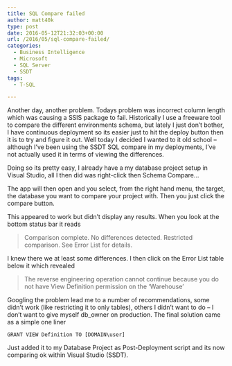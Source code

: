 ```yaml
---
title: SQL Compare failed
author: matt40k
type: post
date: 2016-05-12T21:32:03+00:00
url: /2016/05/sql-compare-failed/
categories:
  - Business Intelligence
  - Microsoft
  - SQL Server
  - SSDT
tags:
  - T-SQL

---
```

Another day, another problem. Todays problem was incorrect column length which was causing a SSIS package to fail. Historically I use a freeware tool to compare the different environments schema, but lately I just don&#8217;t bother, I have continuous deployment so its easier just to hit the deploy button then it is to try and figure it out. Well today I decided I wanted to it old school &#8211; although I&#8217;ve been using the SSDT SQL compare in my deployments, I&#8217;ve not actually used it in terms of viewing the differences.

Doing so its pretty easy, I already have a my database project setup in Visual Studio, all I then did was right-click then Schema Compare&#8230;

The app will then open and you select, from the right hand menu, the target, the database you want to compare your project with. Then you just click the compare button.

This appeared to work but didn&#8217;t display any results. When you look at the bottom status bar it reads

> Comparison complete. No differences detected. Restricted comparison. See Error List for details.

I knew there we at least some differences. I then click on the Error List table below it which revealed

> The reverse engineering operation cannot continue because you do not have View Definition permission on the &#8216;Warehouse&#8217;

Googling the problem lead me to a number of recommendations, some didn&#8217;t work (like restricting it to only tables), others I didn&#8217;t want to do &#8211; I don&#8217;t want to give myself db_owner on production. The final solution came as a simple one liner

`GRANT VIEW Definition TO [DOMAIN\user]`

Just added it to my Database Project as Post-Deployment script and its now comparing ok within Visual Studio (SSDT).
